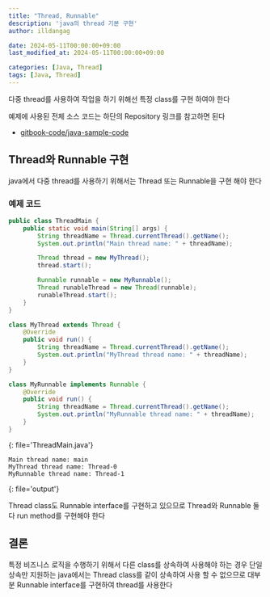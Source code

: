 ```yaml
---
title: "Thread, Runnable"
description: 'java의 thread 기본 구현'
author: illdangag

date: 2024-05-11T00:00:00+09:00
last_modified_at: 2024-05-11T00:00:00+09:00

categories: [Java, Thread]
tags: [Java, Thread]
---
```


다중 thread를 사용하여 작업을 하기 위해선 특정 class를 구현 하여야 한다

예제에 사용된 전체 소스 코드는 하단의 Repository 링크를 참고하면 된다

- [gitbook-code/java-sample-code](https://github.com/illdangag/gitbook-code/tree/main/java-sample-code/src/main/java/com/illdangag/thread)


## Thread와 Runnable 구현
java에서 다중 thread를 사용하기 위해서는 Thread 또는 Runnable을 구현 해야 한다

### 예제 코드

```java
public class ThreadMain {
    public static void main(String[] args) {
        String threadName = Thread.currentThread().getName();
        System.out.println("Main thread name: " + threadName);

        Thread thread = new MyThread();
        thread.start();

        Runnable runnable = new MyRunnable();
        Thread runableThread = new Thread(runnable);
        runableThread.start();
    }
}

class MyThread extends Thread {
    @Override
    public void run() {
        String threadName = Thread.currentThread().getName();
        System.out.println("MyThread thread name: " + threadName);
    }
}

class MyRunnable implements Runnable {
    @Override
    public void run() {
        String threadName = Thread.currentThread().getName();
        System.out.println("MyRunnable thread name: " + threadName);
    }
}
```
{: file='ThreadMain.java'}

```
Main thread name: main
MyThread thread name: Thread-0
MyRunnable thread name: Thread-1
```
{: file='output'}

Thread class도 Runnable interface를 구현하고 있으므로 Thread와 Runnable 둘다 run method를 구현해야 한다

## 결론

특정 비즈니스 로직을 수행하기 위해서 다른 class를 상속하여 사용해야 하는 경우 단일 상속만 지원하는 java에서는 Thread class를 같이 상속하여 사용 할 수 없으므로 대부분 Runnable interface를 구현하여 thread를 사용한다
